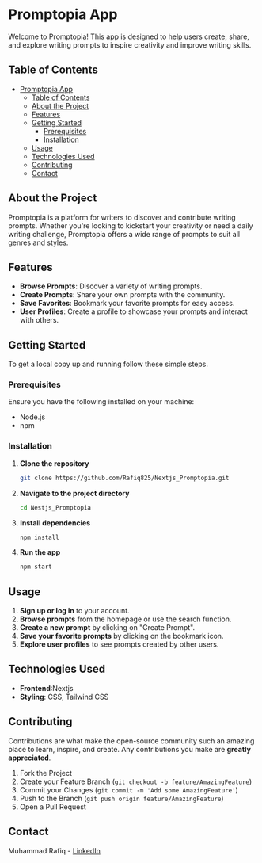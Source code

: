 # Promptopia App

Welcome to Promptopia! This app is designed to help users create, share, and explore writing prompts to inspire creativity and improve writing skills.

## Table of Contents

- [Promptopia App](#promptopia-app)
  - [Table of Contents](#table-of-contents)
  - [About the Project](#about-the-project)
  - [Features](#features)
  - [Getting Started](#getting-started)
    - [Prerequisites](#prerequisites)
    - [Installation](#installation)
  - [Usage](#usage)
  - [Technologies Used](#technologies-used)
  - [Contributing](#contributing)
  - [Contact](#contact)

## About the Project

Promptopia is a platform for writers to discover and contribute writing prompts. Whether you're looking to kickstart your creativity or need a daily writing challenge, Promptopia offers a wide range of prompts to suit all genres and styles.

## Features

- **Browse Prompts**: Discover a variety of writing prompts.
- **Create Prompts**: Share your own prompts with the community.
- **Save Favorites**: Bookmark your favorite prompts for easy access.
- **User Profiles**: Create a profile to showcase your prompts and interact with others.

## Getting Started

To get a local copy up and running follow these simple steps.

### Prerequisites

Ensure you have the following installed on your machine:

- Node.js
- npm

### Installation

1. **Clone the repository**
   ```sh
   git clone https://github.com/Rafiq825/Nextjs_Promptopia.git
   ```
2. **Navigate to the project directory**
   ```sh
   cd Nestjs_Promptopia
   ```
3. **Install dependencies**
   ```sh
   npm install
   ```
4. **Run the app**
   ```sh
   npm start
   ```

## Usage

1. **Sign up or log in** to your account.
2. **Browse prompts** from the homepage or use the search function.
3. **Create a new prompt** by clicking on "Create Prompt".
4. **Save your favorite prompts** by clicking on the bookmark icon.
5. **Explore user profiles** to see prompts created by other users.

## Technologies Used

- **Frontend**:Nextjs
- **Styling**: CSS, Tailwind CSS

## Contributing

Contributions are what make the open-source community such an amazing place to learn, inspire, and create. Any contributions you make are **greatly appreciated**.

1. Fork the Project
2. Create your Feature Branch (`git checkout -b feature/AmazingFeature`)
3. Commit your Changes (`git commit -m 'Add some AmazingFeature'`)
4. Push to the Branch (`git push origin feature/AmazingFeature`)
5. Open a Pull Request

## Contact

Muhammad Rafiq - [LinkedIn](https://www.linkedin.com/in/rafiqdeveloper)